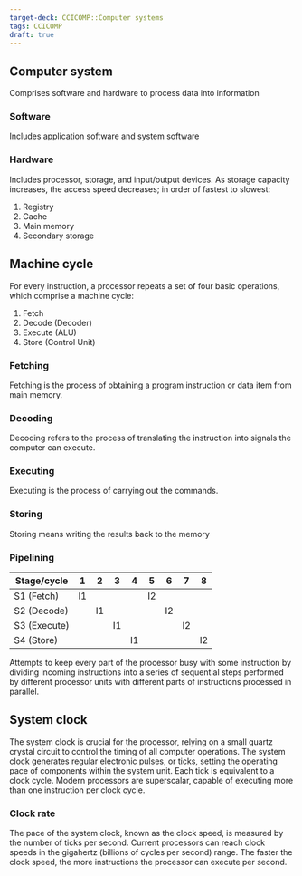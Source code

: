 ```yaml
---
target-deck: CCICOMP::Computer systems
tags: CCICOMP
draft: true
---
```


## Computer system

Comprises software and hardware to process data into information
<!--ID: 1697898015774-->

### Software

Includes application software and system software
<!--ID: 1697898015779-->

### Hardware

Includes processor, storage, and input/output devices. As storage capacity increases, the access speed decreases; in order of fastest to slowest:
1. Registry
2. Cache
3. Main memory
4. Secondary storage
<!--ID: 1697898015785-->

## Machine cycle

For every instruction, a processor repeats a set of four basic operations, which comprise a machine cycle:
1. Fetch
2. Decode (Decoder)
3. Execute (ALU)
4. Store (Control Unit)
<!--ID: 1697898015795-->

### Fetching

Fetching is the process of obtaining a program instruction or data item from main memory.
<!--ID: 1701426980214-->


### Decoding

Decoding refers to the process of translating the instruction into signals the computer can execute.
<!--ID: 1701426980220-->


### Executing

Executing is the process of carrying out the commands.
<!--ID: 1701426980225-->


### Storing

Storing means writing the results back to the memory
<!--ID: 1701426980229-->


### Pipelining

|Stage/cycle|1|2|3|4|5|6|7|8|
|---|---|---|---|---|---|---|---|---|
|S1 (Fetch)|I1||||I2||||
|S2 (Decode)||I1||||I2|||
|S3 (Execute)|||I1||||I2||
|S4 (Store)||||I1||||I2</table>|
$$
$$
Attempts to keep every part of the processor busy with some instruction by dividing incoming instructions into a series of sequential steps performed by different processor units with different parts of instructions processed in parallel.
<!--ID: 1697898015803-->

## System clock

The system clock is crucial for the processor, relying on a small quartz crystal circuit to control the timing of all computer operations. The system clock generates regular electronic pulses, or ticks, setting the operating pace of components within the system unit. Each tick is equivalent to a clock cycle. Modern processors are superscalar, capable of executing more than one instruction per clock cycle.
<!--ID: 1701426980233-->

### Clock rate

The pace of the system clock, known as the clock speed, is measured by the number of ticks per second. Current processors can reach clock speeds in the gigahertz (billions of cycles per second) range. The faster the clock speed, the more instructions the processor can execute per second.
<!--ID: 1697898015810-->


